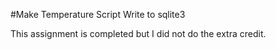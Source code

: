 #Make Temperature Script Write to sqlite3

This assignment is completed but I did not do the extra credit.
 

